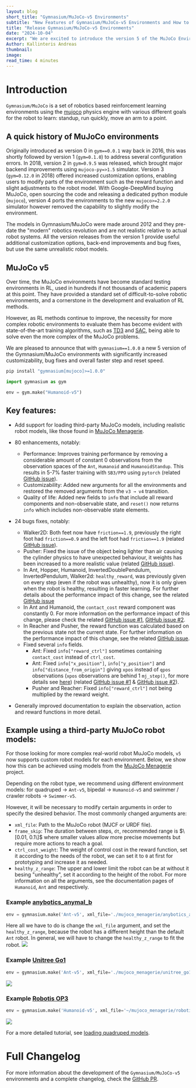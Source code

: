 ```yaml
---
layout: blog
short_title: "Gymnasium/MuJoCo-v5 Environments"
subtitle: "New Features of Gymnasium/MuJoCo-v5 Environments and How to Load Third-Party Models"
title: "Release Gymnasium/MuJoCo-v5 Environments"
date: "2024-10-04"
excerpt: "We are excited to introduce the version 5 of the MuJoCo Environments, bringing a wide variety of improvements, including the ability to load custom robot models."
Author: Kallinteris Andreas
thumbnail:
image:
read_time: 4 minutes
---
```


# Introduction
`Gymnasium/MuJoCo` is a set of robotics based reinforcement learning environments using the [mujoco](https://mujoco.org/) physics engine with various different goals for the robot to learn: standup, run quickly, move an arm to a point.

## A quick history of MuJoCo environments
Originally introduced as version 0 in `gym==0.0.1` way back in 2016, this was shortly followed by version 1 (`gym=0.1.0`) to address several configuration errors.
In 2018, version 2 in `gym=0.9.5` was released, which brought major backend improvements using `mujoco-py=>1.5` simulator.
Version 3 (`gym=0.12.0` in 2018) offered increased customization options, enabling users to modify parts of the environment such as the reward function and slight adjustments to the robot model.
With Google-DeepMind buying MuJoCo, open sourcing the code and releasing a dedicated python module (`mujoco`), version 4 ports the environments to the new `mujoco>=2.2.0` simulator however removed the capability to slightly modify the environment.

The models in Gymnasium/MuJoCo were made around 2012 and they pre-date the "modern" robotics revolution and are not realistic relative to actual robot systems.
All the version releases from the version 1 provide useful additional customization options, back-end improvements and bug fixes, but use the same unrealistic robot models.

## MuJoCo v5
Over time, the MuJoCo environments have become standard testing environments in RL, used in hundreds if not thousands of academic papers at this point. They have provided a standard set of difficult-to-solve robotic environments, and a cornerstone in the development and evaluation of RL methods.

However, as RL methods continue to improve, the necessity for more complex robotic environments to evaluate them has become evident with state-of-the-art training algorithms, such as [TD3](https://arxiv.org/pdf/1802.09477.pdf) and [SAC](https://arxiv.org/pdf/1801.01290.pdf), being able to solve even the more complex of the MuJoCo problems.

We are pleased to announce that with `gymnasium==1.0.0` a new 5 version of the Gymnasium/MuJoCo environments with significantly increased customizability, bug fixes and overall faster step and reset speed.
```sh
pip install "gymnasium[mujoco]>=1.0.0"
```

```python
import gymnasium as gym

env = gym.make("Humanoid-v5")
```

## Key features:
- Add support for loading third-party MuJoCo models, including realistic robot models, like those found in [MuJoCo Menagerie](https://github.com/deepmind/mujoco_menagerie).

- 80 enhancements, notably:
  - Performance: Improves training performance by removing a considerable amount of constant 0 observations from the observation spaces of the `Ant`, `Humanoid` and `HumanoidStandup`. This results in 5-7% faster training with `SB3/PPO` using `pytorch` (related [GitHub issue](https://github.com/Farama-Foundation/Gymnasium/issues/204)).
  - Customizability: Added new arguments for all the environments and restored the removed arguments from the `v3 → v4` transition.
  - Quality of life: Added new fields to `info` that include all reward components and non-observable state, and `reset()` now returns `info` which includes non-observable state elements.

- 24 bugs fixes, notably:
  - Walker2D: Both feet now have `friction==1.9`, previously the right foot had `friction==0.9` and the left foot had `friction==1.9` (related [GitHub issue](https://github.com/Farama-Foundation/Gymnasium/issues/477)).
  - Pusher: Fixed the issue of the object being lighter than air causing the cylinder physics to have unexpected behaviour, it weights has been increased to a more realistic value (related [GitHub issue](https://github.com/Farama-Foundation/Gymnasium/issues/950)).
  - In Ant, Hopper, Humanoid, InvertedDoublePendulum, InvertedPendulum, Walker2d: `healthy_reward`, was previously given on every step (even if the robot was unhealthy), now it is only given when the robot is healthy, resulting in faster learning. For further details about the performance impact of this change, see the related [GitHub issue](https://github.com/Farama-Foundation/Gymnasium/issues/526)
  - In Ant and Humanoid, the `contact_cost` reward component was constantly 0. For more information on the performance impact of this change, please check the related [GitHub issue #1](https://github.com/Farama-Foundation/Gymnasium/issues/504), [GitHub issue #2](https://github.com/Farama-Foundation/Gymnasium/issues/214).
  - In Reacher and  Pusher, the reward function was calculated based on the previous state not the current state. For further information on the performance impact of this change, see the related [GitHub issue](https://github.com/Farama-Foundation/Gymnasium/issues/821).
  - Fixed several `info` fields.
    - Ant: Fixed `info["reward_ctrl"]` sometimes containing `contact_cost` instead of `ctrl_cost`.
    - Ant: Fixed `info["x_position"]`, `info["y_position"]` and `info["distance_from_origin"]` giving `xpos` instead of `qpos` observations (`xpos` observations are behind 1 `mj_step()`, for more details see [here](https://github.com/deepmind/mujoco/issues/889#issuecomment-1568896388)) (related [GitHub issue #1](https://github.com/Farama-Foundation/Gymnasium/issues/521) & [GitHub issue #2](https://github.com/Farama-Foundation/Gymnasium/issues/539)).
    - Pusher and Reacher: Fixed `info["reward_ctrl"]` not being multiplied by the reward weight.

- Generally improved documentation to explain the observation, action and reward functions in more detail.

## Example using a third-party MuJoCo robot models:
For those looking for more complex real-world robot MuJoCo models, `v5` now supports custom robot models for each environment. Below, we show how this can be achieved using models from the [MuJoCo Menagerie](https://github.com/deepmind/mujoco_menagerie) project.

Depending on the robot type, we recommend using different environment models: for quadruped → `Ant-v5`, bipedal → `Humanoid-v5` and swimmer / crawler robots → `Swimmer-v5`.

However, it will be necessary to modify certain arguments in order to specify the desired behavior. The most commonly changed arguments are:
- `xml_file`: Path to the MuJoCo robot (MJCF or URDF file).
- `frame_skip`: The duration between steps, `dt`, recommended range is $\[0.01, 0.1\]$ where smaller values allow more precise movements but require more actions to reach a goal.
- `ctrl_cost_weight`: The weight of control cost in the reward function, set it according to the needs of the robot, we can set it to `0` at first for prototyping and increase it as needed.
- `healthy_z_range`: The upper and lower limit the robot can be at without it besing "unhealthy", set it according to the height of the robot.
For more information on all the arguments, see the documentation pages of `Humanoid`, `Ant` and respectively.

### Example [anybotics_anymal_b](https://github.com/deepmind/mujoco_menagerie/blob/main/anybotics_anymal_b/README.md)
```py
env = gymnasium.make('Ant-v5', xml_file='./mujoco_menagerie/anybotics_anymal_b/scene.xml', ctrl_cost_weight=0.001, healthy_z_range=(0.48, 0.68), render_mode='human')
```

Here all we have to do is change the `xml_file` argument, and set the `healthy_z_range`, because the robot has a different height than the default `Ant` robot.  In general, we will have to change the `healthy_z_range` to fit the robot.
![](assets/images/blogs/anymalb_small.gif)

### Example [Unitree Go1](https://github.com/deepmind/mujoco_menagerie/blob/main/unitree_go1/README.md)
```py
env = gymnasium.make('Ant-v5', xml_file='./mujoco_menagerie/unitree_go1/scene.xml', healthy_z_range=(0.195, 0.75), ctrl_cost_weight=0.05)
```
![](assets/images/blogs/go1_small.gif)


### Example [Robotis OP3](https://github.com/deepmind/mujoco_menagerie/blob/main/robotis_op3/README.md)
```py
env = gymnasium.make('Humanoid-v5', xml_file='~/mujoco_menagerie/robotis_op3/scene.xml', healthy_z_range=(0.275, 0.5), include_cinert_in_observation=False, include_cvel_in_observation=False, include_qfrc_actuator_in_observation=False, include_cfrc_ext_in_observation=False, ctrl_cost_weight=0, contact_cost_weight=0)
```
![](assets/images/blogs/robotisop3_small.gif)

For a more detailed tutorial, see [loading quadruped models](https://gymnasium.farama.org/main/tutorials/gymnasium_basics/load_quadruped_model/).

# Full Changelog
For more information about the development of the `Gymnasium/MuJoCo-v5` environments and a complete changelog, check the [GitHub PR](https://github.com/Farama-Foundation/Gymnasium/pull/572).

